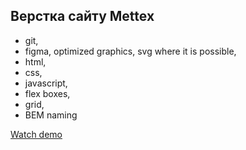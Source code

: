 ## Верстка сайту Mettex

- git,
- figma, optimized graphics, svg where it is possible,
- html,
- css,
- javascript,
- flex boxes,
- grid,
- BEM naming


[Watch demo](https://bogdanpavliv.github.io/mettex-company/)